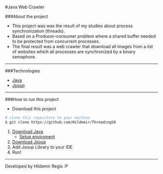 #Java Web Crawler

###About the project
- This project was was the result of my studies about process synchronization (threads).
- Based on a Producer–consumer problem where a shared buffer needed to be protected from concurrent processes.
- The final result was a web crawler that download all images from a list of websites which all processes are synchronized by a binary semaphore.
---
###Technologies
- [Java](https://www.oracle.com/technetwork/pt/java/javase/downloads/index.html)
- [Jsoup](https://jsoup.org/)
---
###How to run this project
- Download this project

```bash 
# clone this repository to your machine
$ git clone https://github.com/Hildemir/ThreadingSO
```

1. [Download Java](https://www.oracle.com/technetwork/pt/java/javase/downloads/index.html)
    - [Setup enviroment](https://www.tutorialspoint.com/java/java_environment_setup.htm)
2.  [Download Jsoup](https://jsoup.org/)
3.  Add Jsoup Library to your IDE
4. Run!
---
Developed by Hildemir Regis :P